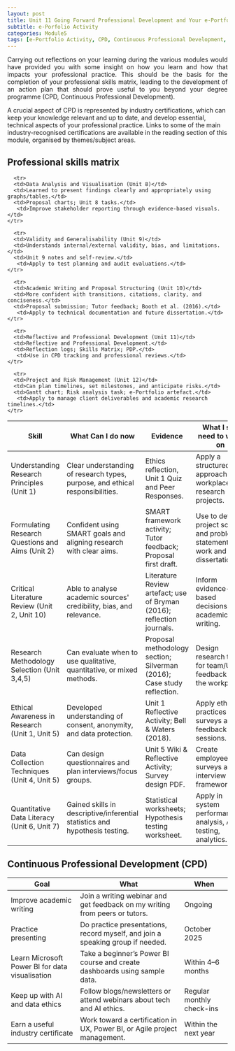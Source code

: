 ```yaml
---
layout: post
title: Unit 11 Going Forward Professional Development and Your e-Portfolio
subtitle: e-Porfolio Activity
categories: Module5
tags: [e-Portfolio Activity, CPD, Continuous Professional Development, RMPP]
---
```

<html lang="en">



<body>


<p style="text-align: justify;"> Carrying out reflections on your learning during the various modules would have provided you with some insight on how you learn and how that impacts your professional practice. This should be the basis for the completion of your professional skills matrix, leading to the development of an action plan that should prove useful to you beyond your degree programme (CPD, Continuous Professional Development).

A crucial aspect of CPD is represented by industry certifications, which can keep your knowledge relevant and up to date, and develop essential, technical aspects of your professional practice. Links to some of the main industry-recognised certifications are available in the reading section of this module, organised by themes/subject areas.</p>

<h2>Professional skills matrix</h2>

<table>
  <thead>
    <tr>
      <th>Skill</th>
      <th>What Can I do now</th>
      <th> Evidence </th>
        <th>What I still need to work on</th>
    </tr>
  </thead>
  <tbody>
    <tr>
      <td>Understanding Research Principles (Unit 1) </td>
      <td>Clear understanding of research types, purpose, and ethical responsibilities.</td>
      <td>Ethics reflection, Unit 1 Quiz and Peer Responses.</td>
      <td>Apply a structured approach to workplace research projects.</td>
    </tr>
    <tr>
      <td>Formulating Research Questions and Aims (Unit 2)</td>
      <td>Confident using SMART goals and aligning research with clear aims.</td>
       <td>SMART framework activity; Tutor feedback; Proposal first draft.</td>
      <td>Use to define project scope and problem statements in work and dissertation.</td>
    </tr>
    <tr>
      <td>Critical Literature Review (Unit 2, Unit 10)</td>
      <td>Able to analyse academic sources' credibility, bias, and relevance.</td>
      <td>Literature Review artefact; use of Bryman (2016); reflection journals.</td>
      <td>Inform evidence-based decisions and academic writing.</td>
    </tr>
    <tr>
      <td>Research Methodology Selection (Unit 3,4,5)</td>
      <td>Can evaluate when to use qualitative, quantitative, or mixed methods.</td>
       <td>Proposal methodology section; Silverman (2016); Case study reflection.</td>
      <td>Design research tools for team/UX feedback in the workplace.</td>
    </tr>
     <tr>
      <td>Ethical Awareness in Research (Unit 1, Unit 5)</td>
      <td>Developed understanding of consent, anonymity, and data protection.</td>
      <td>Unit 1 Reflective Activity; Bell & Waters (2018).</td>
       <td>Apply ethical practices to surveys and feedback sessions.</td>
    </tr>
     <tr>
      <td>Data Collection Techniques (Unit 4, Unit 5)</td>
      <td>Can design questionnaires and plan interviews/focus groups.</td>
      <td>Unit 5 Wiki & Reflective Activity; Survey design PDF.</td>
         <td>Create employee/user surveys and interview frameworks.</td>
    </tr>
    <tr>
      <td>Quantitative Data Literacy (Unit 6, Unit 7)</td>
      <td>Gained skills in descriptive/inferential statistics and hypothesis testing.</td>
      <td>Statistical worksheets; Hypothesis testing worksheet.</td>
       <td>Apply in system performance analysis, A/B testing, analytics.</td>
    </tr>

      <tr>
      <td>Data Analysis and Visualisation (Unit 8)</td>
      <td>Learned to present findings clearly and appropriately using graphs/tables.</td>
      <td>Proposal charts; Unit 8 tasks.</td>
       <td>Improve stakeholder reporting through evidence-based visuals.</td>
    </tr>

      <tr>
      <td>Validity and Generalisability (Unit 9)</td>
      <td>Understands internal/external validity, bias, and limitations.</td>
      <td>Unit 9 notes and self-review.</td>
       <td>Apply to test planning and audit evaluations.</td>
    </tr>

      <tr>
      <td>Academic Writing and Proposal Structuring (Unit 10)</td>
      <td>More confident with transitions, citations, clarity, and conciseness.</td>
      <td>Proposal submission; Tutor feedback; Booth et al. (2016).</td>
       <td>Apply to technical documentation and future dissertation.</td>
    </tr>

      <tr>
      <td>Reflective and Professional Development (Unit 11)</td>
      <td>Reflective and Professional Development.</td>
      <td>Reflection logs; Skills Matrix; PDP.</td>
       <td>Use in CPD tracking and professional reviews.</td>
    </tr>

      <tr>
      <td>Project and Risk Management (Unit 12)</td>
      <td>Can plan timelines, set milestones, and anticipate risks.</td>
      <td>Gantt chart; Risk analysis task; e-Portfolio artefact.</td>
       <td>Apply to manage client deliverables and academic research timelines.</td>
    </tr>
  </tbody>
</table>

<h2>Continuous Professional Development (CPD)</h2>


<table>
  <thead>
    <tr>
      <th>Goal</th>
      <th>What</th>
        <th>When</th>
    </tr>
  </thead>
  <tbody>
    <tr>
      <td>Improve academic writing</td>
      <td>Join a writing webinar and get feedback on my writing from peers or tutors.</td>
         <td>Ongoing</td>
    </tr>
    <tr>
      <td>Practice presenting</td>
      <td>Do practice presentations, record myself, and join a speaking group if needed.</td>
         <td>October 2025</td>
    </tr>
    <tr>
      <td>Learn Microsoft Power BI for data visualisation</td>
      <td>Take a beginner’s Power BI course and create dashboards using sample data.</td>
         <td>Within 4–6 months</td>
    </tr>
    <tr>
      <td>Keep up with AI and data ethics</td>
      <td>Follow blogs/newsletters or attend webinars about tech and AI ethics.</td>
         <td>Regular monthly check-ins</td>
    </tr>
     <tr>
      <td>Earn a useful industry certificate</td>
      <td>Work toward a certification in UX, Power BI, or Agile project management.</td>
          <td>Within the next year</td>
    </tr>
  </tbody>
</table>


</body>
</html>






